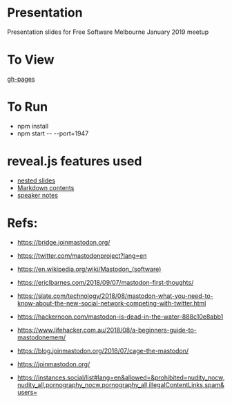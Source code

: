 



# Presentation

Presentation slides for Free Software Melbourne January 2019 meetup


# To View

[gh-pages](https://free-software-melbourne.github.io/Inclusivity-2020-January/)


# To Run
- npm install
- npm start -- --port=1947


# reveal.js features used
- [nested slides](https://github.com/hakimel/reveal.js#markup)
- [Markdown contents](https://github.com/hakimel/reveal.js#markdown)
- [speaker notes](https://github.com/hakimel/reveal.js#speaker-notes)


# Refs:

- https://bridge.joinmastodon.org/
- https://twitter.com/mastodonproject?lang=en
- https://en.wikipedia.org/wiki/Mastodon_(software)

- https://ericlbarnes.com/2018/09/07/mastodon-first-thoughts/
- https://slate.com/technology/2018/08/mastodon-what-you-need-to-know-about-the-new-social-network-competing-with-twitter.html
- https://hackernoon.com/mastodon-is-dead-in-the-water-888c10e8abb1
- https://www.lifehacker.com.au/2018/08/a-beginners-guide-to-mastodonemem/
- https://blog.joinmastodon.org/2018/07/cage-the-mastodon/
- https://joinmastodon.org/
- https://instances.social/list#lang=en&allowed=&prohibited=nudity_nocw,nudity_all,pornography_nocw,pornography_all,illegalContentLinks,spam&users=


